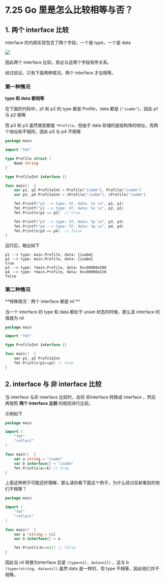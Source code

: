 # 7.25 Go 里是怎么比较相等与否？

## 1. 两个 interface 比较

interface 的内部实现包含了两个字段，一个是 type，一个是 data

![](http://image.iswbm.com/20200610235106.png)

因此两个 interface 比较，势必与这两个字段有所关系。

经过验证，只有下面两种情况，两个 interface 才会相等。

### 第一种情况

**type 和 data 都相等**

在下面的代码中，p1 和 p2 的 type 都是 Profile，data 都是 `{"iswbm"}`，因此 p1 与 p2 相等

而 p3 和 p3 虽然类型都是 `*Profile`，但由于 data 存储的是结构体的地址，而两个地址和不相同，因此 p3 与 p4 不相等

```go
package main

import "fmt"

type Profile struct {
	Name string
}

type ProfileInt interface {}

func main()  {
	var p1, p2 ProfileInt = Profile{"iswbm"}, Profile{"iswbm"}
	var p3, p4 ProfileInt = &Profile{"iswbm"}, &Profile{"iswbm"}

	fmt.Printf("p1 --> type: %T, data: %v \n", p1, p1)
	fmt.Printf("p2 --> type: %T, data: %v \n", p2, p2)
	fmt.Println(p1 == p2)  // true

	fmt.Printf("p3 --> type: %T, data: %p \n", p3, p3)
	fmt.Printf("p4 --> type: %T, data: %p \n", p4, p4)
	fmt.Println(p3 == p4)  // false
}
```

运行后，输出如下

```
p1 --> type: main.Profile, data: {iswbm} 
p2 --> type: main.Profile, data: {iswbm} 
true
p3 --> type: *main.Profile, data: 0xc00008e200 
p4 --> type: *main.Profile, data: 0xc00008e210 
false
```

### 第二种情况

**特殊情况：两个 interface 都是 nil **

当一个 interface 的 type 和 data 都处于 unset 状态的时候，那么该 interface 的值就为 nil

```go
package main

import "fmt"

type ProfileInt interface {}

func main()  {
	var p1, p2 ProfileInt
	fmt.Println(p1==p2) // true
}
```



## 2. interface 与 非 interface 比较

当 interface 与非 interface 比较时，会将 非interface 转换成 interface ，然后再按照 **两个 interface 比较** 的规则进行比较。

示例如下

```go
package main

import (
	"fmt"
	"reflect"
)

func main()  {
	var a string = "iswbm"
	var b interface{} = "iswbm"
	fmt.Println(a==b) // true
}
```

上面这种例子可能还好理解，那么请你看下面这个例子，为什么经过反射看到的他们不相等？

```go
package main

import (
	"fmt"
	"reflect"
)

func main()  {
	var a *string = nil
	var b interface{} = a

	fmt.Println(b==nil) // false
}
```

因此当 nil 转换为interface 后是 `(type=nil, data=nil)` ，这与 b `(type=*string, data=nil)`  虽然 data 是一样的，但 type 不相等，因此他们并不相等。



